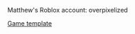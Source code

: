 
Matthew's Roblox account: overpixelized

[Game template](https://prod.docsiteassets.roblox.com/assets/education/build-it-play-it-galactic-speedway/get-off-the-ground/galactic-speedway-template.rbxl)


















